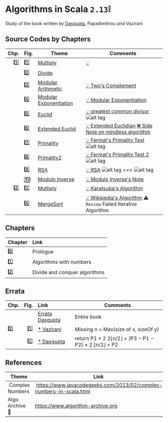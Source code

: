 # Algorithms in Scala `2.13`:grey_exclamation:
Study of the book written by [Dasgupta](http://cseweb.ucsd.edu/~dasgupta/book/index.html), Papadimitriou and Vazirani

## Source Codes by Chapters

| Chp. |  Fig.   | Theme                                                     |  Comments                                     |
|-----:|:--------|-----------------------------------------------------------|-----------------------------------------------|
|:one: | :one:   | [Multiply](scala/src/main/scala/chapter1/Figure_1_1.scala)| [:bulb:](https://en.wikipedia.org/w/index.php?title=Exponential_function&section=2#Formal_definition)             |
|      | :two:   | [Divide](scala/src/main/scala/chapter1/Figure_1_2.scala)|   |
|      | :three: | [Modular Arithmetic](scala/src/main/scala/chapter1/Figure_1_3.scala)| [:bulb: Two's Complement](https://en.wikipedia.org/wiki/Two's_complement) |
|      | :four:  | [Modular Exponentiation](scala/src/main/scala/chapter1/Figure_1_4.scala)| [:bulb: Modular Exponentiation](https://en.wikipedia.org/wiki/Modular_exponentiation) |
|      | :five:  | [Euclid](scala/src/main/scala/chapter1/Figure_1_5.scala)| [:bulb: greatest common divisor ](https://en.wikipedia.org/wiki/Greatest_common_divisor#Using_Euclid's_algorithm)   ![alt tag](https://wikimedia.org/api/rest_v1/media/math/render/svg/50dcf31162a0922f36a606e0b0a95b2744039b0a) |
|      | :six:   | [Extended Euclid](scala/src/main/scala/chapter1/Figure_1_6.scala)| [:bulb: Extended Euclidian](https://en.wikipedia.org/wiki/Extended_Euclidean_algorithm) [:x: Side Note on mindless algorithm](XGCD.md)|
|      | :seven: | [Primality](scala/src/main/scala/chapter1/Figure_1_7.scala)| [:bulb: Fermat's Primality Test](https://en.wikipedia.org/wiki/Fermat_primality_test) ![alt tag](https://wikimedia.org/api/rest_v1/media/math/render/svg/58a9e1a77254c598a3bbd20ee75962c540381c54) |
|      | :eight: | [Primality2](scala/src/main/scala/chapter1/Figure_1_8.scala)| [:bulb: Fermat's Primality Test 2](https://en.wikipedia.org/wiki/Fermat%27s_little_theorem#Pseudoprimes) ![alt tag](https://wikimedia.org/api/rest_v1/media/math/render/svg/9725156b187128ff35b4897885cb6bee6266c77b) |
|      | :nine:  | [RSA](scala/src/main/scala/chapter1/Figure_1_9.scala)| [:bulb: RSA](https://searchsecurity.techtarget.com/definition/RSA) ![alt tag](https://wikimedia.org/api/rest_v1/media/math/render/svg/fbfc70524a1ad983e6f3aac51226b9ca92fefb10) <+> ![alt tag](https://wikimedia.org/api/rest_v1/media/math/render/svg/10227461ee5f4784484f082d744ba5b8c468668c)|
|      | :keycap_ten: | [Modulo Inverse](scala/src/main/scala/chapter1/Paragraph_1_2_5.scala) | [:bulb: Modulo Inverse's Note](INVERSE.md)|
|:two: | :one:   | [Multiply](scala/src/main/scala/chapter2/Figure_2_1.scala)| [:bulb: Karatsuba's Algorithm](https://en.wikipedia.org/wiki/Karatsuba_algorithm)             |
|      | :four:   | [MergeSort](scala/src/main/scala/chapter2/Figure_2_4.scala)| [:bulb: Wikipedia's Algorithm](https://en.wikipedia.org/wiki/Merge_sort) :warning: `Review` Failed Iterative Algorithm            |

## Chapters

| Chapter                                                                      |Link                                         |
|------------------------------------------------------------------------------|:--------------------------------------------|
|[:zero:](https://people.eecs.berkeley.edu/~vazirani/algorithms/chap0.pdf)     | Prologue                                    |
|[:one:](https://people.eecs.berkeley.edu/~vazirani/algorithms/chap1.pdf)      | Algorithms with numbers                     |
|[:two:](https://people.eecs.berkeley.edu/~vazirani/algorithms/chap2.pdf)      | Divide and conquer algorithms               |


## Errata

| Chp. | Fig. |  Link                                                               |  Comments                           |
|------|-----:|:--------------------------------------------------------------------|-------------------------------------|
|      |      | [Errata Dasgupta](http://cseweb.ucsd.edu/~dasgupta/book/errata.pdf) | Entire book                         |
| :two:| :one:| [* Vazirani](https://people.eecs.berkeley.edu/~vazirani/algorithms/chap2.pdf) | Missing n = Max(size of x, sizeOf y)    |
|      | :one:| [* Dasgupta](http://cseweb.ucsd.edu/~dasgupta/book/errata.pdf)      | return P1 × 2 2⌊n/2⌋ + (P3 − P1 − P2) × 2 ⌊n/2⌋ + P2 |


## References
| Theme           | Link                                                                |
|-----------------|---------------------------------------------------------------------|
| Complex Numbers | https://www.javacodegeeks.com/2013/02/complex-numbers-in-scala.html | 
| Algo Archive :clap: | https://www.algorithm-archive.org |
